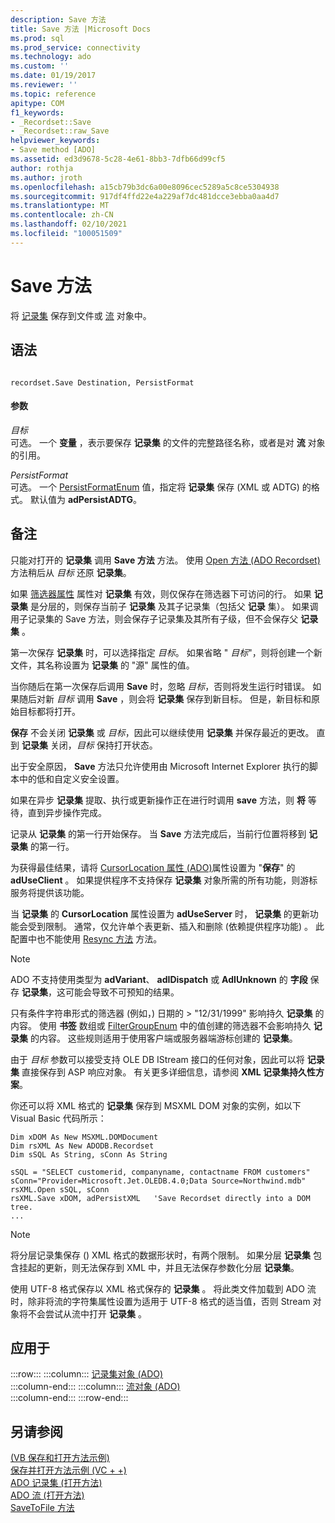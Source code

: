 ```yaml
---
description: Save 方法
title: Save 方法 |Microsoft Docs
ms.prod: sql
ms.prod_service: connectivity
ms.technology: ado
ms.custom: ''
ms.date: 01/19/2017
ms.reviewer: ''
ms.topic: reference
apitype: COM
f1_keywords:
- _Recordset::Save
- _Recordset::raw_Save
helpviewer_keywords:
- Save method [ADO]
ms.assetid: ed3d9678-5c28-4e61-8bb3-7dfb66d99cf5
author: rothja
ms.author: jroth
ms.openlocfilehash: a15cb79b3dc6a00e8096cec5289a5c8ce5304938
ms.sourcegitcommit: 917df4ffd22e4a229af7dc481dcce3ebba0aa4d7
ms.translationtype: MT
ms.contentlocale: zh-CN
ms.lasthandoff: 02/10/2021
ms.locfileid: "100051509"
---
```

# <a name="save-method"></a>Save 方法
将 [记录集](./recordset-object-ado.md) 保存到文件或 [流](./stream-object-ado.md) 对象中。  
  
## <a name="syntax"></a>语法  
  
```  
  
recordset.Save Destination, PersistFormat  
```  
  
#### <a name="parameters"></a>参数  
 *目标*  
 可选。 一个 **变量** ，表示要保存 **记录集** 的文件的完整路径名称，或者是对 **流** 对象的引用。  
  
 *PersistFormat*  
 可选。 一个 [PersistFormatEnum](./persistformatenum.md) 值，指定将 **记录集** 保存 (XML 或 ADTG) 的格式。 默认值为 **adPersistADTG**。  
  
## <a name="remarks"></a>备注  
 只能对打开的 **记录集** 调用 **Save 方法** 方法。 使用 [Open 方法 (ADO Recordset)](./open-method-ado-recordset.md)方法稍后从 *目标* 还原 **记录集**。  
  
 如果 [筛选器属性](./filter-property.md) 属性对 **记录集** 有效，则仅保存在筛选器下可访问的行。 如果 **记录集** 是分层的，则保存当前子 **记录集** 及其子记录集（包括父 **记录** 集）。 如果调用子记录集的 Save 方法，则会保存子记录集及其所有子级，但不会保存父 **记录集** 。  
  
 第一次保存 **记录集** 时，可以选择指定 *目标*。 如果省略 " *目标*"，则将创建一个新文件，其名称设置为 **记录集** 的 "源" 属性的值。  
  
 当你随后在第一次保存后调用 **Save** 时，忽略 *目标*，否则将发生运行时错误。 如果随后对新 *目标* 调用 **Save** ，则会将 **记录集** 保存到新目标。 但是，新目标和原始目标都将打开。  
  
 **保存** 不会关闭 **记录集** 或 *目标*，因此可以继续使用 **记录集** 并保存最近的更改。 直到 **记录集** 关闭，*目标* 保持打开状态。  
  
 出于安全原因， **Save** 方法只允许使用由 Microsoft Internet Explorer 执行的脚本中的低和自定义安全设置。  
  
 如果在异步 **记录集** 提取、执行或更新操作正在进行时调用 **save** 方法，则 **将** 等待，直到异步操作完成。  
  
 记录从 **记录集** 的第一行开始保存。 当 **Save** 方法完成后，当前行位置将移到 **记录集** 的第一行。  
  
 为获得最佳结果，请将 [CursorLocation 属性 (ADO)](./cursorlocation-property-ado.md)属性设置为 "**保存**" 的 **adUseClient** 。 如果提供程序不支持保存 **记录集** 对象所需的所有功能，则游标服务将提供该功能。  
  
 当 **记录集** 的 **CursorLocation** 属性设置为 **adUseServer** 时， **记录集** 的更新功能会受到限制。 通常，仅允许单个表更新、插入和删除 (依赖提供程序功能) 。 此配置中也不能使用 [Resync 方法](./resync-method.md) 方法。  
  
> [!NOTE]
>  ADO 不支持使用类型为 **adVariant**、 **adIDispatch** 或 **AdIUnknown** 的 **字段** 保存 **记录集**，这可能会导致不可预知的结果。  
  
 只有条件字符串形式的筛选器 (例如，) 日期的 > "12/31/1999" 影响持久 **记录集** 的内容。 使用 **书签** 数组或 [FilterGroupEnum](./filtergroupenum.md) 中的值创建的筛选器不会影响持久 **记录集** 的内容。 这些规则适用于使用客户端或服务器端游标创建的 **记录集**。  
  
 由于 *目标* 参数可以接受支持 OLE DB IStream 接口的任何对象，因此可以将 **记录集** 直接保存到 ASP 响应对象。 有关更多详细信息，请参阅 **XML 记录集持久性方案**。  
  
 你还可以将 XML 格式的 **记录集** 保存到 MSXML DOM 对象的实例，如以下 Visual Basic 代码所示：  
  
```  
Dim xDOM As New MSXML.DOMDocument  
Dim rsXML As New ADODB.Recordset  
Dim sSQL As String, sConn As String  
  
sSQL = "SELECT customerid, companyname, contactname FROM customers"  
sConn="Provider=Microsoft.Jet.OLEDB.4.0;Data Source=Northwind.mdb"  
rsXML.Open sSQL, sConn  
rsXML.Save xDOM, adPersistXML   'Save Recordset directly into a DOM tree.  
...  
```  
  
> [!NOTE]
>  将分层记录集保存 () XML 格式的数据形状时，有两个限制。 如果分层 **记录集** 包含挂起的更新，则无法保存到 XML 中，并且无法保存参数化分层 **记录集**。  
  
 使用 UTF-8 格式保存以 XML 格式保存的 **记录集** 。 将此类文件加载到 ADO 流时，除非将流的字符集属性设置为适用于 UTF-8 格式的适当值，否则 Stream 对象将不会尝试从流中打开 **记录集** 。  
  
## <a name="applies-to"></a>应用于  

:::row:::
    :::column:::
        [记录集对象 (ADO)](./recordset-object-ado.md)  
    :::column-end:::
    :::column:::
        [流对象 (ADO)](./stream-object-ado.md)  
    :::column-end:::
:::row-end:::

## <a name="see-also"></a>另请参阅  
 [ (VB 保存和打开方法示例) ](./save-and-open-methods-example-vb.md)   
 [保存并打开方法示例 (VC + +) ](./save-and-open-methods-example-vc.md)   
 [ADO 记录集 (打开方法) ](./open-method-ado-recordset.md)   
 [ADO 流 (打开方法) ](./open-method-ado-stream.md)   
 [SaveToFile 方法](./savetofile-method.md)